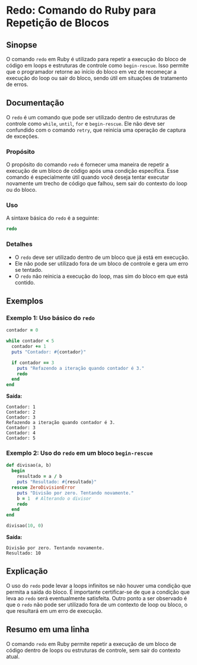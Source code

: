 <!--
Meta Description: # Redo: Comando do Ruby para Repetição de Blocos ## Sinopse O comando `redo` em Ruby é utilizado para repetir a execução do bloco de código em loops e...
Meta Keywords: redo, contador, bloco, que, comando
-->

# Redo: Comando do Ruby para Repetição de Blocos

## Sinopse
O comando `redo` em Ruby é utilizado para repetir a execução do bloco de código em loops e estruturas de controle como `begin-rescue`. Isso permite que o programador retorne ao início do bloco em vez de recomeçar a execução do loop ou sair do bloco, sendo útil em situações de tratamento de erros.

## Documentação
O `redo` é um comando que pode ser utilizado dentro de estruturas de controle como `while`, `until`, `for` e `begin-rescue`. Ele não deve ser confundido com o comando `retry`, que reinicia uma operação de captura de exceções.

### Propósito
O propósito do comando `redo` é fornecer uma maneira de repetir a execução de um bloco de código após uma condição específica. Esse comando é especialmente útil quando você deseja tentar executar novamente um trecho de código que falhou, sem sair do contexto do loop ou do bloco.

### Uso
A sintaxe básica do `redo` é a seguinte:

```ruby
redo
```

### Detalhes
- O `redo` deve ser utilizado dentro de um bloco que já está em execução.
- Ele não pode ser utilizado fora de um bloco de controle e gera um erro se tentado.
- O `redo` não reinicia a execução do loop, mas sim do bloco em que está contido.

## Exemplos

### Exemplo 1: Uso básico do `redo`
```ruby
contador = 0

while contador < 5
  contador += 1
  puts "Contador: #{contador}"

  if contador == 3
    puts "Refazendo a iteração quando contador é 3."
    redo
  end
end
```
**Saída:**
```
Contador: 1
Contador: 2
Contador: 3
Refazendo a iteração quando contador é 3.
Contador: 3
Contador: 4
Contador: 5
```

### Exemplo 2: Uso do `redo` em um bloco `begin-rescue`
```ruby
def divisao(a, b)
  begin
    resultado = a / b
    puts "Resultado: #{resultado}"
  rescue ZeroDivisionError
    puts "Divisão por zero. Tentando novamente."
    b = 1  # Alterando o divisor
    redo
  end
end

divisao(10, 0)
```
**Saída:**
```
Divisão por zero. Tentando novamente.
Resultado: 10
```

## Explicação
O uso do `redo` pode levar a loops infinitos se não houver uma condição que permita a saída do bloco. É importante certificar-se de que a condição que leva ao `redo` será eventualmente satisfeita. Outro ponto a ser observado é que o `redo` não pode ser utilizado fora de um contexto de loop ou bloco, o que resultará em um erro de execução.

## Resumo em uma linha
O comando `redo` em Ruby permite repetir a execução de um bloco de código dentro de loops ou estruturas de controle, sem sair do contexto atual.